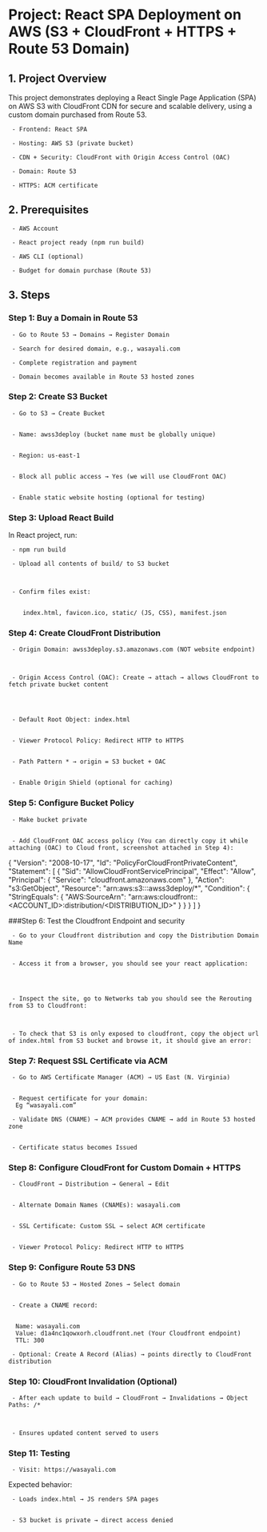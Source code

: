 # Project: React SPA Deployment on AWS (S3 + CloudFront + HTTPS + Route 53 Domain)

## 1. Project Overview
This project demonstrates deploying a React Single Page Application (SPA) on AWS S3 with CloudFront CDN for secure and scalable delivery, using a custom domain purchased from Route 53.

     - Frontend: React SPA

     - Hosting: AWS S3 (private bucket)

     - CDN + Security: CloudFront with Origin Access Control (OAC)

     - Domain: Route 53

     - HTTPS: ACM certificate


## 2. Prerequisites

     - AWS Account

     - React project ready (npm run build)

     - AWS CLI (optional)

     - Budget for domain purchase (Route 53)



## 3. Steps

### Step 1: Buy a Domain in Route 53

     - Go to Route 53 → Domains → Register Domain

     - Search for desired domain, e.g., wasayali.com

     - Complete registration and payment

     - Domain becomes available in Route 53 hosted zones


### Step 2: Create S3 Bucket

     - Go to S3 → Create Bucket


     - Name: awss3deploy (bucket name must be globally unique)


     - Region: us-east-1


     - Block all public access → Yes (we will use CloudFront OAC)


     - Enable static website hosting (optional for testing)









### Step 3: Upload React Build
In React project, run:

     - npm run build

     - Upload all contents of build/ to S3 bucket



     - Confirm files exist:


        index.html, favicon.ico, static/ (JS, CSS), manifest.json







### Step 4: Create CloudFront Distribution

     - Origin Domain: awss3deploy.s3.amazonaws.com (NOT website endpoint)



     - Origin Access Control (OAC): Create → attach → allows CloudFront to fetch private bucket content




     - Default Root Object: index.html


     - Viewer Protocol Policy: Redirect HTTP to HTTPS


     - Path Pattern * → origin = S3 bucket + OAC


     - Enable Origin Shield (optional for caching)















### Step 5: Configure Bucket Policy

     - Make bucket private


     - Add CloudFront OAC access policy (You can directly copy it while attaching (OAC) to Cloud front, screenshot attached in Step 4):



{
  "Version": "2008-10-17",
  "Id": "PolicyForCloudFrontPrivateContent",
  "Statement": [
    {
      "Sid": "AllowCloudFrontServicePrincipal",
      "Effect": "Allow",
      "Principal": {
        "Service": "cloudfront.amazonaws.com"
      },
      "Action": "s3:GetObject",
      "Resource": "arn:aws:s3:::awss3deploy/*",
      "Condition": {
        "StringEquals": {
          "AWS:SourceArn": "arn:aws:cloudfront::<ACCOUNT_ID>:distribution/<DISTRIBUTION_ID>"
        }
      }
    }
  ]
}


###Step 6: Test the Cloudfront Endpoint and security

     - Go to your Cloudfront distribution and copy the Distribution Domain Name

  
     - Access it from a browser, you should see your react application:




     - Inspect the site, go to Networks tab you should see the Rerouting from S3 to Cloudfront:
 


     - To check that S3 is only exposed to cloudfront, copy the object url of index.html from S3 bucket and browse it, it should give an error:



### Step 7: Request SSL Certificate via ACM

     - Go to AWS Certificate Manager (ACM) → US East (N. Virginia)


     - Request certificate for your domain:
      Eg “wasayali.com”

     - Validate DNS (CNAME) → ACM provides CNAME → add in Route 53 hosted zone


     - Certificate status becomes Issued







### Step 8: Configure CloudFront for Custom Domain + HTTPS

     - CloudFront → Distribution → General → Edit


     - Alternate Domain Names (CNAMEs): wasayali.com


     - SSL Certificate: Custom SSL → select ACM certificate


     - Viewer Protocol Policy: Redirect HTTP to HTTPS




### Step 9: Configure Route 53 DNS

     - Go to Route 53 → Hosted Zones → Select domain


     - Create a CNAME record:


      Name: wasayali.com
      Value: d1a4nc1qowxorh.cloudfront.net (Your Cloudfront endpoint)
      TTL: 300

     - Optional: Create A Record (Alias) → points directly to CloudFront distribution

















### Step 10: CloudFront Invalidation (Optional)

     - After each update to build → CloudFront → Invalidations → Object Paths: /*



     - Ensures updated content served to users



### Step 11: Testing
     - Visit: https://wasayali.com

   Expected behavior:


     - Loads index.html → JS renders SPA pages


     - S3 bucket is private → direct access denied






